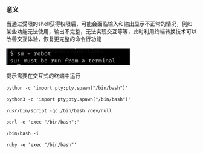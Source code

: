 

### 意义

当通过受限的shell获得权限后，可能会面临输入和输出显示不正常的情况，例如某些功能无法使用，输出不完整，无法实现交互等等，此时利用终端转换技术可以改善交互体验，恢复更完整的命令行功能

![image-20250330163151655](./assets/image-20250330163151655.png)

提示需要在交互式的终端中运行





```
python -c 'import pty;pty.spawn("/bin/bash")'
```



```
python3 -c 'import pty;pty.spawn("/bin/bash")'
```



```
/usr/bin/script -qc /bin/bash /dev/null
```



```
perl -e 'exec "/bin/bash";'
```



```
/bin/bash -i
```



```
ruby -e 'exec "/bin/bash"'
```

